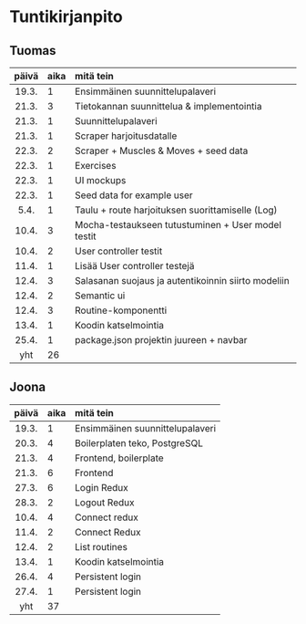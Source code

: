 # Tuntikirjanpito

## Tuomas
| päivä | aika | mitä tein  |
| :----:|:-----| :-----|
| 19.3. | 1    | Ensimmäinen suunnittelupalaveri |
| 21.3. | 3    | Tietokannan suunnittelua & implementointia |
| 21.3. | 1    | Suunnittelupalaveri |
| 21.3. | 1    | Scraper harjoitusdatalle |
| 22.3. | 2    | Scraper + Muscles & Moves + seed data |
| 22.3. | 1    | Exercises |
| 22.3. | 1    | UI mockups |
| 22.3. | 1    | Seed data for example user |
| 5.4.  | 1    | Taulu + route harjoituksen suorittamiselle (Log) |
| 10.4. | 3    | Mocha-testaukseen tutustuminen + User model testit |
| 10.4. | 2    | User controller testit |
| 11.4. | 1    | Lisää User controller testejä |
| 12.4. | 3    | Salasanan suojaus ja autentikoinnin siirto modeliin |
| 12.4. | 2    | Semantic ui |
| 12.4. | 3    | Routine-komponentti |
| 13.4. | 1    | Koodin katselmointia |
| 25.4. | 1    | package.json projektin juureen + navbar |
| yht   | 26   | | 

## Joona
| päivä | aika | mitä tein  |
| :----:|:-----| :-----|
| 19.3. | 1    | Ensimmäinen suunnittelupalaveri |
| 20.3. | 4    | Boilerplaten teko, PostgreSQL |
| 21.3. | 4    | Frontend, boilerplate |
| 21.3. | 6    | Frontend |
| 27.3. | 6    | Login Redux |
| 28.3. | 2    | Logout Redux |
| 10.4. | 4    | Connect redux |
| 11.4. | 2    | Connect Redux |
| 12.4. | 2    | List routines |
| 13.4. | 1    | Koodin katselmointia |
| 26.4. | 4    | Persistent login |
| 27.4. | 1    | Persistent login |
| yht   | 37   | | 
